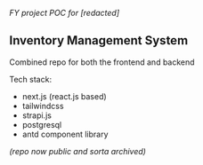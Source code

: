 *FY project POC for [redacted]*
## Inventory Management System

Combined repo for both the frontend and backend

Tech stack:
- next.js (react.js based)
- tailwindcss
- strapi.js
- postgresql
- antd component library

_(repo now public and sorta archived)_

